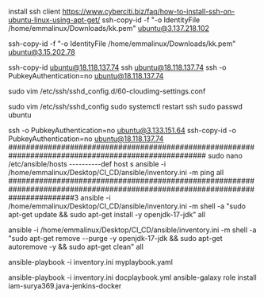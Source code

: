 install ssh client https://www.cyberciti.biz/faq/how-to-install-ssh-on-ubuntu-linux-using-apt-get/
ssh-copy-id -f "-o IdentityFile /home/emmalinux/Downloads/kk.pem" ubuntu@3.137.218.102

ssh-copy-id -f "-o IdentityFile /home/emmalinux/Downloads/kk.pem" ubuntu@3.15.202.78

ssh-copy-id  ubuntu@18.118.137.74
ssh  ubuntu@18.118.137.74
ssh -o PubkeyAuthentication=no ubuntu@18.118.137.74


sudo vim /etc/ssh/sshd_config.d/60-cloudimg-settings.conf

sudo vim /etc/ssh/sshd_config
sudo systemctl restart ssh
sudo passwd ubuntu

ssh -o PubkeyAuthentication=no ubuntu@3.133.151.64
ssh-copy-id -o PubkeyAuthentication=no ubuntu@18.118.137.74
#####################################################################################################
sudo nano /etc/ansible/hosts    ----------def host s
ansible -i /home/emmalinux/Desktop/CI_CD/ansible/inventory.ini -m ping all
###############################################################################################################################3
ansible -i /home/emmalinux/Desktop/CI_CD/ansible/inventory.ini -m shell -a "sudo apt-get update && sudo apt-get install -y openjdk-17-jdk" all

ansible -i /home/emmalinux/Desktop/CI_CD/ansible/inventory.ini -m shell -a "sudo apt-get remove --purge -y openjdk-17-jdk && sudo apt-get autoremove -y && sudo apt-get clean" all

ansible-playbook -i inventory.ini myplaybook.yaml

 ansible-playbook -i inventory.ini docplaybook.yml 
 ansible-galaxy role install iam-surya369.java-jenkins-docker